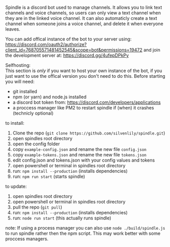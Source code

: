 Spindle is a discord bot used to manage channels. It allows you to link text channels and voice channels, so users can only view a text channel when they are in the linked voice channel. It can also automaticly create a text channel when someone joins a voice channel, and delete it when everyone leaves.

You can add offical instance of the bot to your server using: https://discord.com/oauth2/authorize?client_id=768705571481452545&scope=bot&permissions=19472 and join the development server at: https://discord.gg/4ufepDPkPy

Selfhosting:  
This section is *only* if you want to host your own instance of the bot, if you just want to use the offical version you don't need to do this. 
Before starting you will need:

- git installed
- npm (or yarn) and node.js installed
- a discord bot token from: https://discord.com/developers/applications
- a proccess manager like PM2 to restart spindle if (when) it crashes (technicly optional)

to install:

1. Clone the repo (`git clone https://github.com/silvenlily/spindle.git`)
2. open spindles root directory
3. open the config folder
4. copy `example-config.json` and rename the new file `config.json`
5. copy `example-tokens.json` and rename the new file `tokens.json`
6. edit config.json and tokens.json with your config values and tokens
7. open powershell or terminal in spindles root directory
8. run: `npm install --production` (installs dependencies)
9. run: `npm run start` (starts spindle)

to update:

1. open spindles root directory
2. open powershell or terminal in spindles root directory
3. pull the repo (`git pull`)
4. run: `npm install --production` (installs dependencies)
5. run: `node run start` (this actually runs spindle)

note: If using a process manager you can also use `node ./build/spindle.js` to run spindle rather then the npm script. This may work better with some proccess managers.
